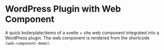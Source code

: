 # WordPress Plugin with Web Component

A quick boilerplate/demo of a svelte + vite web component integrated into a WordPress plugin. The web component is rendered from the shortcode `[web-component-demo]`.
